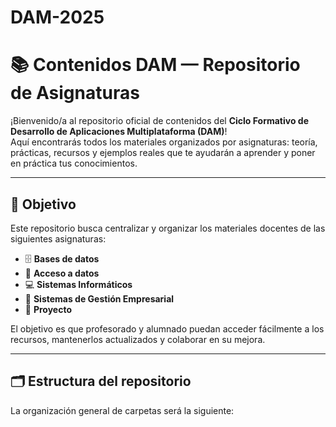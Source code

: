 # DAM-2025
# 📚 Contenidos DAM — Repositorio de Asignaturas

¡Bienvenido/a al repositorio oficial de contenidos del **Ciclo Formativo de Desarrollo de Aplicaciones Multiplataforma (DAM)**!  
Aquí encontrarás todos los materiales organizados por asignaturas: teoría, prácticas, recursos y ejemplos reales que te ayudarán a aprender y poner en práctica tus conocimientos.

---

## 🎯 Objetivo
Este repositorio busca centralizar y organizar los materiales docentes de las siguientes asignaturas:

- 🗄️ **Bases de datos**  
- 🔗 **Acceso a datos**  
- 💻 **Sistemas Informáticos**  
- 🏢 **Sistemas de Gestión Empresarial**  
- 🚀 **Proyecto**

El objetivo es que profesorado y alumnado puedan acceder fácilmente a los recursos, mantenerlos actualizados y colaborar en su mejora.

---

## 🗂️ Estructura del repositorio

La organización general de carpetas será la siguiente:

